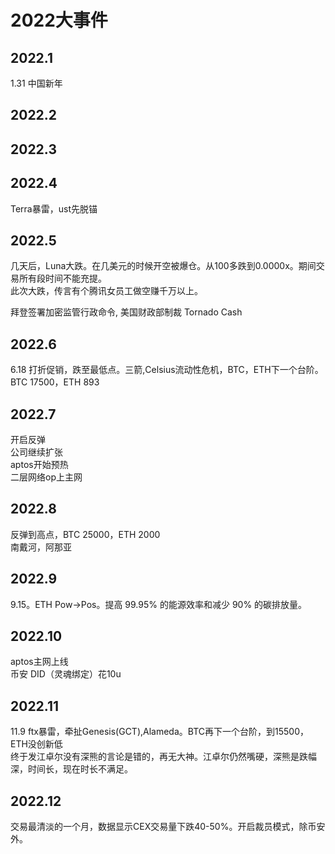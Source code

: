# 2022大事件

## 2022.1
1.31 中国新年

## 2022.2

## 2022.3


## 2022.4
Terra暴雷，ust先脱锚

## 2022.5
几天后，Luna大跌。在几美元的时候开空被爆仓。从100多跌到0.0000x。期间交易所有段时间不能充提。  
此次大跌，传言有个腾讯女员工做空赚千万以上。  

拜登签署加密监管行政命令, 美国财政部制裁 Tornado Cash  

## 2022.6
6.18 打折促销，跌至最低点。三箭,Celsius流动性危机，BTC，ETH下一个台阶。BTC 17500，ETH 893

## 2022.7
开启反弹  
公司继续扩张  
aptos开始预热  
二层网络op上主网  

## 2022.8
反弹到高点，BTC 25000，ETH 2000  
南戴河，阿那亚

## 2022.9
9.15。ETH Pow->Pos。提高 99.95% 的能源效率和减少 90% 的碳排放量。  

## 2022.10
aptos主网上线  
币安 DID（灵魂绑定）花10u

## 2022.11
11.9 ftx暴雷，牵扯Genesis(GCT),Alameda。BTC再下一个台阶，到15500，ETH没创新低  
终于发江卓尔没有深熊的言论是错的，再无大神。江卓尔仍然嘴硬，深熊是跌幅深，时间长，现在时长不满足。


## 2022.12
交易最清淡的一个月，数据显示CEX交易量下跌40-50%。开启裁员模式，除币安外。





